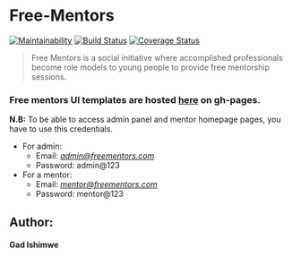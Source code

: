 # Free-Mentors
[![Maintainability](https://api.codeclimate.com/v1/badges/0269b0ef0bcae5307e55/maintainability)](https://codeclimate.com/github/gadishimwe/Free-Mentors/maintainability)
[![Build Status](https://travis-ci.org/gadishimwe/Free-Mentors.svg?branch=develop)](https://travis-ci.org/gadishimwe/Free-Mentors)
[![Coverage Status](https://coveralls.io/repos/github/gadishimwe/Free-Mentors/badge.svg?branch=develop)](https://coveralls.io/github/gadishimwe/Free-Mentors?branch=develop)


>Free Mentors is a social initiative where accomplished professionals become role models to young people to provide free mentorship sessions.

### Free mentors UI templates are hosted [here](https://gadishimwe.github.io/Free-Mentors/) on gh-pages.

__N.B:__ To be able to access admin panel and mentor homepage pages, you have to use this credentials.
* For admin:
    * Email: *admin@freementors.com*
    * Password: admin@123
* For a mentor:
    * Email: *mentor@freementors.com*
    * Password: mentor@123

## Author:
#### Gad Ishimwe
